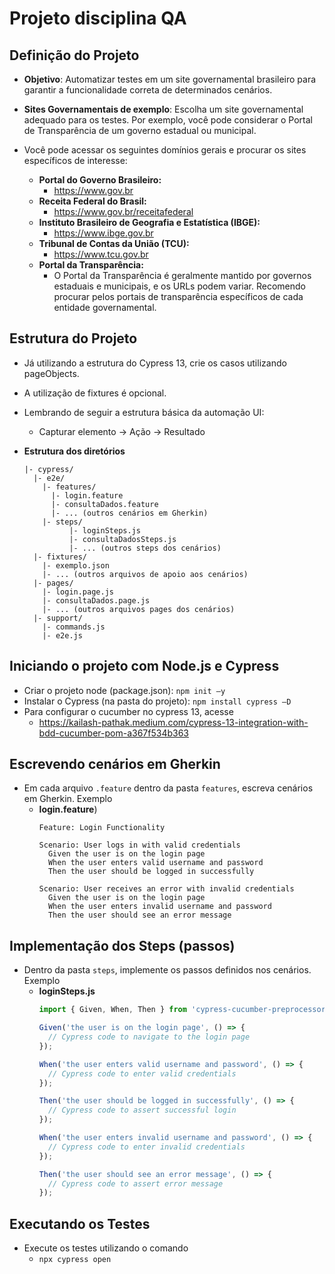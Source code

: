 # Projeto disciplina QA
## Definição do Projeto
- **Objetivo**: Automatizar testes em um site governamental brasileiro para garantir a funcionalidade correta de determinados cenários.
- **Sites Governamentais de exemplo**: Escolha um site governamental adequado para os testes. Por exemplo, você pode considerar o Portal de Transparência de um governo estadual ou municipal.

- Você pode acessar os seguintes domínios gerais e procurar os sites específicos de interesse:
	- **Portal do Governo Brasileiro:**
		- https://www.gov.br
	- **Receita Federal do Brasil:**
		- https://www.gov.br/receitafederal
	- **Instituto Brasileiro de Geografia e Estatística (IBGE):**
		- https://www.ibge.gov.br
	- **Tribunal de Contas da União (TCU):**
		- https://www.tcu.gov.br
	- **Portal da Transparência:**
		- O Portal da Transparência é geralmente mantido por governos estaduais e municipais, e os URLs podem variar. Recomendo procurar pelos portais de transparência específicos de cada entidade governamental.
## Estrutura do Projeto
- Já utilizando a estrutura do Cypress 13, crie os casos utilizando pageObjects.
- A utilização de fixtures é opcional.
- Lembrando de seguir a estrutura básica da automação UI:
	- Capturar elemento  → Ação → Resultado

- **Estrutura dos diretórios**
	```
	|- cypress/
	  |- e2e/
		|- features/
		  |- login.feature
		  |- consultaDados.feature
		  |- ... (outros cenários em Gherkin)
		|- steps/
			  |- loginSteps.js
			  |- consultaDadosSteps.js
			  |- ... (outros steps dos cenários)
	  |- fixtures/
		|- exemplo.json
		|- ... (outros arquivos de apoio aos cenários)
	  |- pages/
		|- login.page.js
		|- consultaDados.page.js
		|- ... (outros arquivos pages dos cenários)
	  |- support/
		|- commands.js
		|- e2e.js
	```

## Iniciando o projeto com Node.js e Cypress
- Criar o projeto node (package.json): `npm init –y`
- Instalar o Cypress (na pasta do projeto): `npm install cypress –D`
- Para configurar o cucumber no cypress 13, acesse
	- https://kailash-pathak.medium.com/cypress-13-integration-with-bdd-cucumber-pom-a367f534b363
	
## Escrevendo cenários em Gherkin
- Em cada arquivo `.feature` dentro da pasta `features`, escreva cenários em Gherkin. Exemplo
	- **login.feature**)
		```gherkin
		Feature: Login Functionality

		Scenario: User logs in with valid credentials
		  Given the user is on the login page
		  When the user enters valid username and password
		  Then the user should be logged in successfully

		Scenario: User receives an error with invalid credentials
		  Given the user is on the login page
		  When the user enters invalid username and password
		  Then the user should see an error message
		```

## Implementação dos Steps (passos)
- Dentro da pasta `steps`, implemente os passos definidos nos cenários. Exemplo 
	- **loginSteps.js**
		```js
		import { Given, When, Then } from 'cypress-cucumber-preprocessor/steps';

		Given('the user is on the login page', () => {
		  // Cypress code to navigate to the login page
		});

		When('the user enters valid username and password', () => {
		  // Cypress code to enter valid credentials
		});

		Then('the user should be logged in successfully', () => {
		  // Cypress code to assert successful login
		});

		When('the user enters invalid username and password', () => {
		  // Cypress code to enter invalid credentials
		});

		Then('the user should see an error message', () => {
		  // Cypress code to assert error message
		});
		```

## Executando os Testes
- Execute os testes utilizando o comando
	- `npx cypress open`